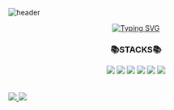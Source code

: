 ![header](https://capsule-render.vercel.app/api?type=waving&color=gradient&customColorList=23,26,27&height=150&animation=twinkling&section=header&text=🌼🌼🌼&fontAlign=85&fontSize=40)

<div align=center>
  
[![Typing SVG](https://readme-typing-svg.demolab.com?font=Gowun+Dodum&size=16&duration=3000&pause=1000&color=31CC7DFF&background=FFFFFF00&width=435&lines=%EC%95%88%EB%85%95%ED%95%98%EC%84%B8%EC%9A%94!+%EC%9B%B9+%EA%B0%9C%EB%B0%9C%EC%9E%90%EB%A5%BC+%EB%AA%A9%ED%91%9C%EB%A1%9C+%EA%B3%B5%EB%B6%80%ED%95%98%EA%B3%A0+%EC%9E%88%EB%8A%94+%EB%82%A8%EA%B6%81%EC%A7%84%EC%9E%85%EB%8B%88%EB%8B%A4!%F0%9F%98%8A)](https://git.io/typing-svg)

</div>

<div align=center>
  <h3>📚STACKS📚</h3>
  <img src="https://img.shields.io/badge/HTML-E34F26?style=flat-square&logo=HTML5&logoColor=white"/>
  <img src="https://img.shields.io/badge/CSS-1572B6?style=flat-square&logo=CSS3&logoColor=white"/>
  <img src="https://img.shields.io/badge/JAVASCRIPT-F7DF1E?style=flat-square&logo=JavaScript&logoColor=white"/>
  <img src="https://img.shields.io/badge/JQUERY-0769AD?style=flat-square&logo=jQuery&logoColor=white"/>
  <img src="https://img.shields.io/badge/REACT-61DAFB?style=flat-square&logo=React&logoColor=white"/>
  <img src="https://img.shields.io/badge/BOOTSTARP-7952B3?style=flat-square&logo=Bootstrap&logoColor=white"/>
</div>
<br/>
<br/>
<div align=center>
  
</div>

<a href="https://github.com/qhqo0403/github-readme-stats">
  <img src="https://github-readme-stats.vercel.app/api?username=qhqo0403&count_private=true&theme=gotham&show_icons=true&bg_color=000000&hide_border=true&text_bold=false&text_color=ffffff" />
</a>
<a href="https://github.com/qhqo0403/top-langs">
 <img src="https://github-readme-stats.vercel.app/api/top-langs/?username=qhqo0403&layout=compact&theme=gotham&bg_color=000000&hide_border=true&text_color=ffffff" />
</a>

<!-- <h3>🌟Github State & Most Used Languages🌟</h3>
  <img src="https://github-readme-stats.vercel.app/api?username=qhqo0403&count_private=true&theme=gotham&show_icons=true&bg_color=000000&hide_border=true&text_bold=false&text_color=ffffff" width="42%">
  <img src="https://github-readme-stats.vercel.app/api/top-langs/?username=qhqo0403&layout=compact&theme=gotham&bg_color=000000&hide_border=true&text_color=ffffff" width="38%"> -->

<!--
**qhqo0403/qhqo0403** is a ✨ _special_ ✨ repository because its `README.md` (this file) appears on your GitHub profile.

<img src="https://img.shields.io/badge/버튼에표시될이름-색상코드?style=flat-square&logo=이름&logoColor=white"/>
<img src="https://img.shields.io/badge/REACT-61DAFB?style=flat-square&logo=React&logoColor=white"/>

Here are some ideas to get you started:

- 🔭 I’m currently working on ...
- 🌱 I’m currently learning ...
- 👯 I’m looking to collaborate on ...
- 🤔 I’m looking for help with ...
- 💬 Ask me about ...
- 📫 How to reach me: ...
- 😄 Pronouns: ...
- ⚡ Fun fact: ...
-->
